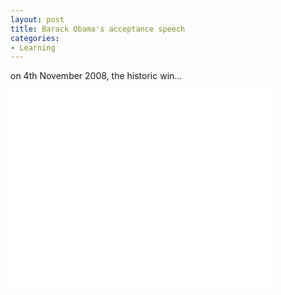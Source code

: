 ```yaml
---
layout: post
title: Barack Obama's acceptance speech
categories:
- Learning
---
```



on 4th November 2008, the historic win...

<iframe width="420" height="315" src="//www.youtube.com/embed/3K8GWCl7P7U" frameborder="0" allowfullscreen></iframe>
